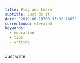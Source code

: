```yaml
---
title: Blog and Learn
subtitle: Just do it
date: '2019-06-18T00:33:32.166Z'
currentmood: elevated
keywords:
  - education
  - tips
  - writing
---
```


Just write.

